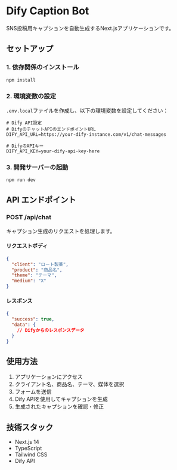 # Dify Caption Bot

SNS投稿用キャプションを自動生成するNext.jsアプリケーションです。

## セットアップ

### 1. 依存関係のインストール

```bash
npm install
```

### 2. 環境変数の設定

`.env.local`ファイルを作成し、以下の環境変数を設定してください：

```env
# Dify API設定
# DifyのチャットAPIのエンドポイントURL
DIFY_API_URL=https://your-dify-instance.com/v1/chat-messages

# DifyのAPIキー
DIFY_API_KEY=your-dify-api-key-here
```

### 3. 開発サーバーの起動

```bash
npm run dev
```

## API エンドポイント

### POST /api/chat

キャプション生成のリクエストを処理します。

#### リクエストボディ

```json
{
  "client": "ロート製薬",
  "product": "商品名",
  "theme": "テーマ",
  "medium": "X"
}
```

#### レスポンス

```json
{
  "success": true,
  "data": {
    // Difyからのレスポンスデータ
  }
}
```

## 使用方法

1. アプリケーションにアクセス
2. クライアント名、商品名、テーマ、媒体を選択
3. フォームを送信
4. Dify APIを使用してキャプションを生成
5. 生成されたキャプションを確認・修正

## 技術スタック

- Next.js 14
- TypeScript
- Tailwind CSS
- Dify API 